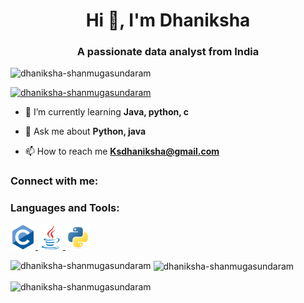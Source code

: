 <h1 align="center">Hi 👋, I'm Dhaniksha</h1>
<h3 align="center">A passionate data analyst from India</h3>

<p align="left"> <img src="https://komarev.com/ghpvc/?username=dhaniksha-shanmugasundaram&label=Profile%20views&color=0e75b6&style=flat" alt="dhaniksha-shanmugasundaram" /> </p>

<p align="left"> <a href="https://github.com/ryo-ma/github-profile-trophy"><img src="https://github-profile-trophy.vercel.app/?username=dhaniksha-shanmugasundaram" alt="dhaniksha-shanmugasundaram" /></a> </p>

- 🌱 I’m currently learning **Java, python, c**

- 💬 Ask me about **Python, java**

- 📫 How to reach me **Ksdhaniksha@gmail.com**

<h3 align="left">Connect with me:</h3>
<p align="left">
</p>

<h3 align="left">Languages and Tools:</h3>
<p align="left"> <a href="https://www.cprogramming.com/" target="_blank" rel="noreferrer"> <img src="https://raw.githubusercontent.com/devicons/devicon/master/icons/c/c-original.svg" alt="c" width="40" height="40"/> </a> <a href="https://www.java.com" target="_blank" rel="noreferrer"> <img src="https://raw.githubusercontent.com/devicons/devicon/master/icons/java/java-original.svg" alt="java" width="40" height="40"/> </a> <a href="https://www.python.org" target="_blank" rel="noreferrer"> <img src="https://raw.githubusercontent.com/devicons/devicon/master/icons/python/python-original.svg" alt="python" width="40" height="40"/> </a> </p>

<p><img align="left" src="https://github-readme-stats.vercel.app/api/top-langs?username=dhaniksha-shanmugasundaram&show_icons=true&locale=en&layout=compact" alt="dhaniksha-shanmugasundaram" /></p>

<p>&nbsp;<img align="center" src="https://github-readme-stats.vercel.app/api?username=dhaniksha-shanmugasundaram&show_icons=true&locale=en" alt="dhaniksha-shanmugasundaram" /></p>

<p><img align="center" src="https://github-readme-streak-stats.herokuapp.com/?user=dhaniksha-shanmugasundaram&" alt="dhaniksha-shanmugasundaram" /></p>
